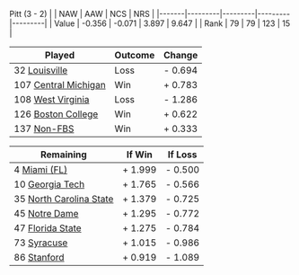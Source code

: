 Pitt (3 - 2)
|       |   NAW   |   AAW   |   NCS   |   NRS   |
|-------|---------|---------|---------|---------|
| Value |  -0.356 |  -0.071 |   3.897 |   9.647 |
| Rank  |      79 |      79 |     123 |      15 |

| Played                    | Outcome    |  Change  |
|---------------------------|------------|----------|
|  32 [Louisville            ](Louisville.md)| Loss       | -  0.694 |
| 107 [Central Michigan      ](CentralMichigan.md)| Win        | +  0.783 |
| 108 [West Virginia         ](WestVirginia.md)| Loss       | -  1.286 |
| 126 [Boston College        ](BostonCollege.md)| Win        | +  0.622 |
| 137 [Non-FBS               ](NonFBS.md)| Win        | +  0.333 |

| Remaining                 |  If Win  |  If Loss |
|---------------------------|----------|----------|
|   4 [Miami (FL)            ](MiamiFL.md)| +  1.999 | -  0.500 |
|  10 [Georgia Tech          ](GeorgiaTech.md)| +  1.765 | -  0.566 |
|  35 [North Carolina State  ](NorthCarolinaState.md)| +  1.379 | -  0.725 |
|  45 [Notre Dame            ](NotreDame.md)| +  1.295 | -  0.772 |
|  47 [Florida State         ](FloridaState.md)| +  1.275 | -  0.784 |
|  73 [Syracuse              ](Syracuse.md)| +  1.015 | -  0.986 |
|  86 [Stanford              ](Stanford.md)| +  0.919 | -  1.089 |

